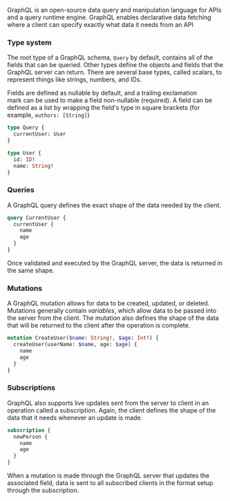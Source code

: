 GraphQL is an open-source data query and manipulation language for APIs and a query runtime engine. GraphQL enables declarative data fetching where a client can specify exactly what data it needs from an API

### Type system

The root type of a GraphQL schema, `Query` by default, contains all of the fields that can be queried. Other types define the objects and fields that the GraphQL server can return. There are several base types, called scalars, to represent things like strings, numbers, and IDs.

Fields are defined as nullable by default, and a trailing exclamation mark can be used to make a field non-nullable (required). A field can be defined as a list by wrapping the field's type in square brackets (for example, `authors: [String]`)

```graphql
type Query {
  currentUser: User
}

type User {
  id: ID!
  name: String!
}
```

### Queries
A GraphQL query defines the exact shape of the data needed by the client.

```graphql
query CurrentUser {
  currentUser {
    name
    age
  }
}
```

Once validated and executed by the GraphQL server, the data is returned in the same shape.

### Mutations
A GraphQL mutation allows for data to be created, updated, or deleted. Mutations generally contain _variables_, which allow data to be passed into the server from the client. The mutation also defines the shape of the data that will be returned to the client after the operation is complete.
```graphql
mutation CreateUser($name: String!, $age: Int!) {
  createUser(userName: $name, age: $age) {
    name
    age
  }
}
```

### Subscriptions
GraphQL also supports live updates sent from the server to client in an operation called a subscription. Again, the client defines the shape of the data that it needs whenever an update is made.
```graphql
subscription {
  newPerson {
    name
    age
  }
}
```
When a mutation is made through the GraphQL server that updates the associated field, data is sent to all subscribed clients in the format setup through the subscription.